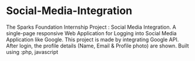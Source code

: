 # Social-Media-Integration
The Sparks Foundation Internship Project : Social Media Integration. A single-page responsive Web Application for Logging into Social Media Application like Google. This project is made by integrating Google API. After login, the profile details (Name, Email & Profile photo) are shown.
Built using :php, javascript

